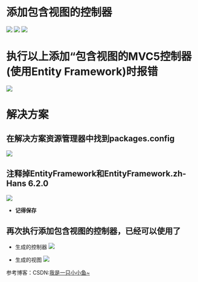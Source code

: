 # 添加包含视图的控制器

![](http://img.hkwork3.top/blog/5/1.jpg)
![](http://img.hkwork3.top/blog/5/2.jpg)
![](http://img.hkwork3.top/blog/5/3.jpg)

# 执行以上添加“包含视图的MVC5控制器(使用Entity Framework)时报错

![](http://img.hkwork3.top/blog/5/4.jpg)

# 解决方案

## 在解决方案资源管理器中找到**packages.config**
![](http://img.hkwork3.top/blog/5/5.jpg)

## 注释掉**EntityFramework**和**EntityFramework.zh-Hans 6.2.0**
![](http://img.hkwork3.top/blog/5/6.jpg)

- **记得保存**

## 再次执行添加包含视图的控制器，已经可以使用了

- 生成的控制器
![](http://img.hkwork3.top/blog/5/7.jpg)

- 生成的视图
![](http://img.hkwork3.top/blog/5/8.jpg)



参考博客：CSDN:[我是一只小小鱼~](https://blog.csdn.net/qq_42335551/article/details/108181657)